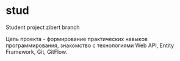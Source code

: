 ﻿# stud
Student project  zibert branch

Цель проекта - формирование практических навыков программирования, знакомство с технологиями Web API, Entity Framework, Git, GitFlow.
